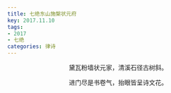 ```yaml
---
title: 七绝东山施槃状元府
key: 2017.11.10
tags: 
- 2017
- 七绝
categories: 律诗
---
```


<p align="center">黛瓦粉墙状元家，清溪石径古树斜。
</p>
<p align="center">进门尽是书卷气，抬眼皆呈诗文花。
</p>
